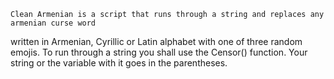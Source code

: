     Clean Armenian is a script that runs through a string and replaces any armenian curse word
written in Armenian, Cyrillic or Latin alphabet with one of three random emojis.
To run through a string you shall use the Censor() function. Your string or the variable with 
it goes in the parentheses. 
